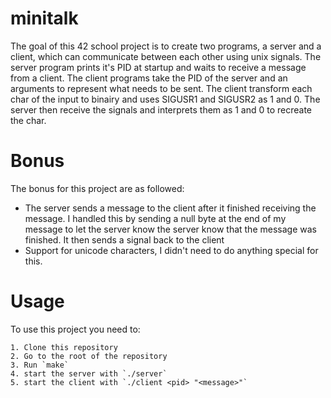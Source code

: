 # minitalk
The goal of this 42 school project is to create two programs, a server and a client, which can communicate between each other using unix signals. The server program prints it's PID at startup and waits to receive a message from a client. The client programs take the PID of the server and an arguments to represent what needs to be sent. The client transform each char of the input to binairy and uses SIGUSR1 and SIGUSR2 as 1 and 0. The server then receive the signals and interprets them as 1 and 0 to recreate the char.
# Bonus
The bonus for this project are as followed:
  - The server sends a message to the client after it finished receiving the message. I handled this by sending a null byte at the end of my message to let the server know the server know that the message was finished. It then sends a signal back to the client
  - Support for unicode characters, I didn't need to do anything special for this.
  # Usage
  To use this project you need to:
  
    1. Clone this repository
    2. Go to the root of the repository
    3. Run `make`
    4. start the server with `./server`
    5. start the client with `./client <pid> "<message>"`
